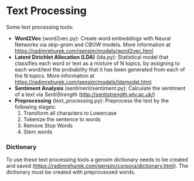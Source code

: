# Text Processing

Some text processing tools:
* __Word2Vec__ (word2vec.py): Create word embeddings with Neural Networks via _skip-gram_ and _CBOW_ models. More information at https://radimrehurek.com/gensim/models/word2vec.html
* __Latent Dirichlet Allocation (LDA)__ (lda.py): Statistical model that classifies each word or text as a mixture of N topics, by assigning to each word/text the probability that it has been generated from each of the N topics. More information at https://radimrehurek.com/gensim/models/ldamodel.html
* __Sentiment Analysis__ (sentiment/sentiment.py): Calculate the sentiment of a text via _SentiStrength_ (http://sentistrength.wlv.ac.uk/)
* __Preprocessing__ (text_processing.py): Preprocess the text by the following stages:
  1. Transform all characters to Lowercase
  2. Tokenize the sentence to words
  3. Remove Stop Words
  4. Stem words

### Dictionary

To use these text processing tools a gensim dictionary needs to be created and saved (https://radimrehurek.com/gensim/corpora/dictionary.html). The dictionary must be created with preprocessed words.
